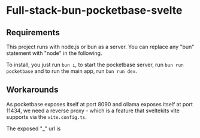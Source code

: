 # Full-stack-bun-pocketbase-svelte

## Requirements

This project runs with node.js or bun as a server. You can replace any "bun" statement with "node" in the following.

To install, you just run `bun i`, to start the pocketbase server, run `bun run pocketbase` and to run the main app, run `bun run dev`.

## Workarounds

As pocketbase exposes itself at port 8090 and ollama exposes itself at port 11434, we need a reverse proxy - which is a feature that sveltekits vite supports via the `vite.config.ts`.

The exposed "_" url is 